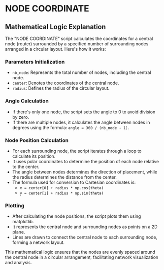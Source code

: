 # NODE COORDINATE

## Mathematical Logic Explanation

The "NODE COORDINATE" script calculates the coordinates for a central node (router) surrounded by a specified number of surrounding nodes arranged in a circular layout. Here's how it works:

### Parameters Initialization
- `nb_node`: Represents the total number of nodes, including the central node.
- `center`: Denotes the coordinates of the central node.
- `radius`: Defines the radius of the circular layout.

### Angle Calculation
- If there's only one node, the script sets the angle to 0 to avoid division by zero.
- If there are multiple nodes, it calculates the angle between nodes in degrees using the formula: `angle = 360 / (nb_node - 1)`.

### Node Position Calculation
- For each surrounding node, the script iterates through a loop to calculate its position.
- It uses polar coordinates to determine the position of each node relative to the center.
- The angle between nodes determines the direction of placement, while the radius determines the distance from the center.
- The formula used for conversion to Cartesian coordinates is:
  - `x = center[0] + radius * np.cos(theta)`
  - `y = center[1] + radius * np.sin(theta)`

### Plotting
- After calculating the node positions, the script plots them using matplotlib.
- It represents the central node and surrounding nodes as points on a 2D plane.
- Lines are drawn to connect the central node to each surrounding node, forming a network layout.

This mathematical logic ensures that the nodes are evenly spaced around the central node in a circular arrangement, facilitating network visualization and analysis.

